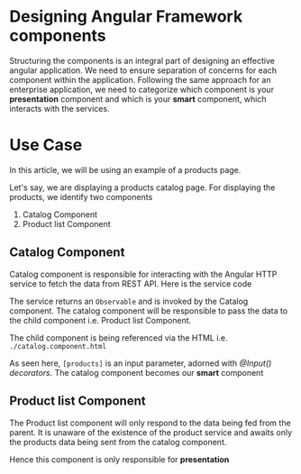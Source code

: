 # Designing Angular Framework components

Structuring the components is an integral part of designing an effective angular application. We need to ensure separation of concerns for each component within the application. Following the same approach for an enterprise application, we need to categorize which component is your **presentation** component and which is your **smart** component, which interacts with the services.

# Use Case
In this article, we will be using an example of a products page.

Let's say, we are displaying a products catalog page. For displaying the products, we identify two components
1.  Catalog Component
2.  Product list Component

## Catalog Component
Catalog component is responsible for interacting with the Angular HTTP service to fetch the data from REST API. Here is the service code

<script src="https://gist.github.com/smuralee/1f105278274d01c4397825bd325d2c96.js"></script>

The service returns an `Observable` and is invoked by the Catalog component. The catalog component will be responsible to pass the data to the child component i.e. Product list Component.

<script src="https://gist.github.com/smuralee/9872670221f69e6142343ae725a2fdc4.js"></script>

The child component is being referenced via the HTML i.e. `./catalog.component.html`

As seen here, `[products]` is an input parameter, adorned with *@Input() decorators*. The catalog component becomes our **smart** component

## Product list Component
The Product list component will only respond to the data being fed from the parent. It is unaware of the existence of the product service and awaits only the products data being sent from the catalog component.

<script src="https://gist.github.com/smuralee/5d6c25ca1f434a9e823e17f824a9bd09.js"></script>

Hence this component is only responsible for **presentation**








